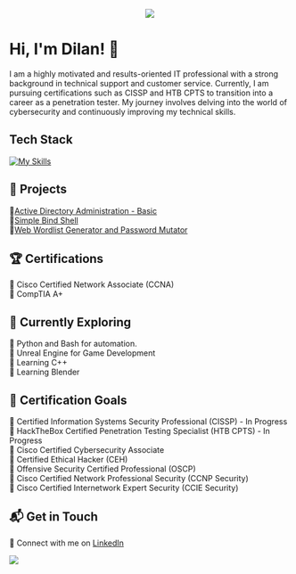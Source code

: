 <p align="center">
  <img src=https://c.tenor.com/-SV9TjUGabMAAAAC/hacker-python.gif/>
</p>

# Hi, I'm Dilan! 👋

I am a highly motivated and results-oriented IT professional with a strong background in technical support and customer service. Currently, I am pursuing certifications such as CISSP and HTB CPTS to transition into a career as a penetration tester. My journey involves delving into the world of cybersecurity and continuously improving my technical skills.

## Tech Stack
[![My Skills](https://skillicons.dev/icons?i=linux,windows,kali,vim,py)](https://skillicons.dev)

## 🔬 Projects
🔸[Active Directory Administration - Basic](https://github.com/DilanM818/AD-HTB-Lab)
<br />
🔸[Simple Bind Shell](https://github.com/DilanM818/Simple_Bind_Shell)
<br />
🔸[Web Wordlist Generator and Password Mutator](https://github.com/DilanM818/Wordlist_Generator)
<br />

## 🏆 Certifications
🔸 Cisco Certified Network Associate (CCNA)
<br />
🔸 CompTIA A+
<br />

## 🌱 Currently Exploring

🔸 Python and Bash for automation.
<br />
🔸 Unreal Engine for Game Development
<br />
🔸 Learning C++
<br />
🔸 Learning Blender
<br />

## 🎯 Certification Goals
🔸 Certified Information Systems Security Professional (CISSP) - In Progress
<br />
🔸 HackTheBox Certified Penetration Testing Specialist (HTB CPTS) - In Progress
<br />
🔸 Cisco Certified Cybersecurity Associate 
<br />
🔸 Certified Ethical Hacker (CEH)
<br />
🔸 Offensive Security Certified Professional (OSCP)
<br />
🔸 Cisco Certified Network Professional Security (CCNP Security)
<br />
🔸 Cisco Certified Internetwork Expert Security (CCIE Security)
<br />

## 📬 Get in Touch

🔸 Connect with me on [LinkedIn](https://www.linkedin.com/in/dilanmonge)
<br />

<p align="left">
  <img src=https://github-readme-stats.vercel.app/api?username=DilanM818&theme=vue-dark&show_icons=true&hide_border=true&count_private=false/>
</p>
<!-- -->

